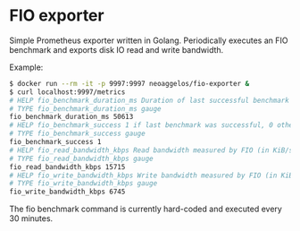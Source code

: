 # FIO exporter

Simple Prometheus exporter written in Golang. Periodically executes an FIO benchmark and exports disk IO read and write bandwidth.

Example:

```bash
$ docker run --rm -it -p 9997:9997 neoaggelos/fio-exporter &
$ curl localhost:9997/metrics
# HELP fio_benchmark_duration_ms Duration of last successful benchmark (in ms)
# TYPE fio_benchmark_duration_ms gauge
fio_benchmark_duration_ms 50613
# HELP fio_benchmark_success 1 if last benchmark was successful, 0 otherwise
# TYPE fio_benchmark_success gauge
fio_benchmark_success 1
# HELP fio_read_bandwidth_kbps Read bandwidth measured by FIO (in KiB/s)
# TYPE fio_read_bandwidth_kbps gauge
fio_read_bandwidth_kbps 15715
# HELP fio_write_bandwidth_kbps Write bandwidth measured by FIO (in KiB/s)
# TYPE fio_write_bandwidth_kbps gauge
fio_write_bandwidth_kbps 6745
```

The fio benchmark command is currently hard-coded and executed every 30 minutes.
